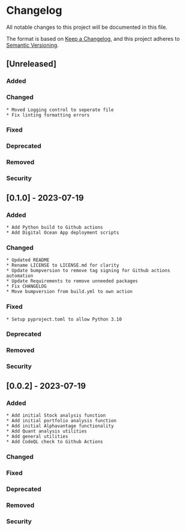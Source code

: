 # Changelog

All notable changes to this project will be documented in this file.

The format is based on [Keep a Changelog](https://keepachangelog.com/en/1.0.0/), and this project 
adheres to [Semantic Versioning](http://semver.org/spec/v2.0.0.html).


## [Unreleased]

### Added

### Changed
    * Moved Logging control to seperate file
    * Fix linting formatting errors

### Fixed

### Deprecated

### Removed

### Security

## [0.1.0] - 2023-07-19

### Added
    * Add Python build to Github actions
    * Add Digital Ocean App deployment scripts

### Changed
    * Updated README
    * Rename LICENSE to LICENSE.md for clarity
    * Update bumpversion to remove tag signing for Github actions automation
    * Update Requirements to remove unneeded packages
    * Fix CHANGELOG
    * Move bumpversion from build.yml to own action


### Fixed
    * Setup pyproject.toml to allow Python 3.10

### Deprecated

### Removed

### Security

## [0.0.2] - 2023-07-19

### Added
    * Add initial Stock analysis function
    * Add initial portfolio analysis function
    * Add initial Alphavantage functionality
    * Add Quant analysis utilities
    * Add general utilities
    * Add CodeQL check to Github Actions

### Changed

### Fixed

### Deprecated

### Removed

### Security
